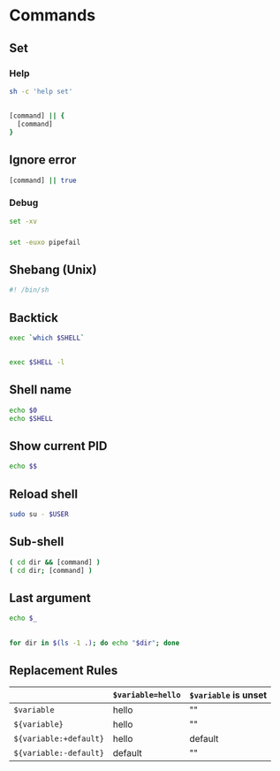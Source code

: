 # Commands

## Set

### Help

```sh
sh -c 'help set'
```

##

```sh
[command] || {
  [command]
}
```

## Ignore error

```sh
[command] || true
```

### Debug

```sh
set -xv
```

###

```sh
set -euxo pipefail
```

## Shebang (Unix)

```sh
#! /bin/sh
```

## Backtick

```sh
exec `which $SHELL`
```

##

```sh
exec $SHELL -l
```

## Shell name

```sh
echo $0
echo $SHELL
```

## Show current PID

```sh
echo $$
```

## Reload shell

```sh
sudo su - $USER
```

## Sub-shell

```sh
( cd dir && [command] )
( cd dir; [command] )
```

## Last argument

```sh
echo $_
```

##

```sh
for dir in $(ls -1 .); do echo "$dir"; done
```

## Replacement Rules

| | `$variable=hello` | `$variable` is unset |
| --- | --- | --- |
| `$variable` | hello | "" |
| `${variable}` | hello | "" |
| `${variable:+default}` | hello | default |
| `${variable:-default}` | default | "" |
